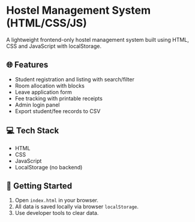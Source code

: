 # Hostel Management System (HTML/CSS/JS)

A lightweight frontend-only hostel management system built using HTML, CSS and JavaScript with localStorage.

## 🌐 Features
- Student registration and listing with search/filter
- Room allocation with blocks
- Leave application form
- Fee tracking with printable receipts
- Admin login panel
- Export student/fee records to CSV

## 💻 Tech Stack
- HTML
- CSS
- JavaScript
- LocalStorage (no backend)

## 🚀 Getting Started
1. Open `index.html` in your browser.
2. All data is saved locally via browser `localStorage`.
3. Use developer tools to clear data.
